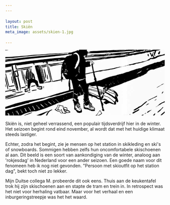```yaml
---
---

layout: post
title: Skiën
meta_image: assets/skien-1.jpg

---
```


![Dagelijkse dingen in Zwitserland vanuit Nederlands perspectief](assets/skien-1.jpg)

Skiën is, niet geheel verrassend, een populair tijdsverdrijf hier in de winter. Het seizoen begint rond eind november, al wordt dat met het huidige klimaat steeds lastiger.

Echter, zodra het begint, zie je mensen op het station in skikleding en ski's of snowboards. Sommigen hebben zelfs hun oncomfortabele skischoenen al aan. Dit beeld is een soort van aankondiging van de winter, analoog aan 'rokjesdag' in Nederland voor een ander seizoen. Een goede naam voor dit fenomeen heb ik nog niet gevonden. "Persoon met skioutfit op het station dag", bekt toch niet zo lekker.

Mijn Duitse collega M. probeerde dit ook eens. Thuis aan de keukentafel trok hij zijn skischoenen aan en stapte de tram en trein in. In retrospect was het niet voor herhaling vatbaar. Maar voor het verhaal en een inburgeringstreepje was het het waard.
